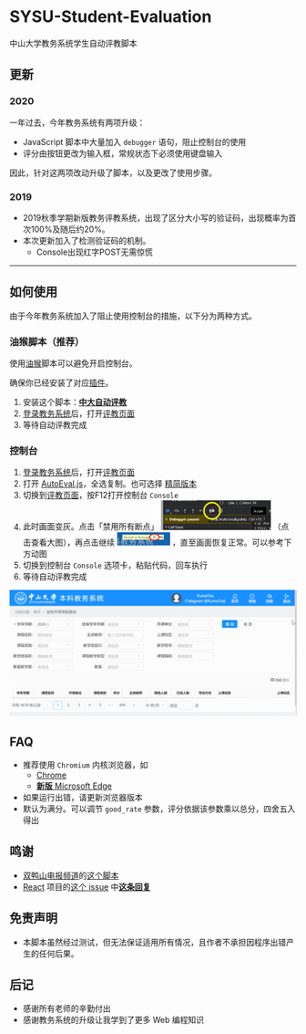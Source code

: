 # SYSU-Student-Evaluation
中山大学教务系统学生自动评教脚本

## 更新
### 2020

一年过去，今年教务系统有两项升级：

* JavaScript 脚本中大量加入 `debugger` 语句，阻止控制台的使用
* 评分由按钮更改为输入框，常规状态下必须使用键盘输入

因此，针对这两项改动升级了脚本，以及更改了使用步骤。

### 2019

* 2019秋季学期新版教务评教系统，出现了区分大小写的验证码，出现概率为首次100%及随后约20%。
* 本次更新加入了检测验证码的机制。
  * Console出现红字POST无需惊慌

---

## 如何使用

由于今年教务系统加入了阻止使用控制台的措施，以下分为两种方式。

### 油猴脚本（推荐）

使用[油猴](https://en.wikipedia.org/wiki/Tampermonkey)脚本可以避免开启控制台。

确保你已经安装了对应[插件](https://chrome.google.com/webstore/detail/tampermonkey/dhdgffkkebhmkfjojejmpbldmpobfkfo)。

1. 安装这个脚本：[**中大自动评教**](https://greasyfork.org/zh-CN/scripts/417056-%E4%B8%AD%E5%A4%A7%E8%87%AA%E5%8A%A8%E8%AF%84%E6%95%99)
2. [登录教务系统](https://jwxt.sysu.edu.cn)后，打开[评教页面](https://jwxt.sysu.edu.cn/jwxt/mk/evaluation/#/evaluation)
3. 等待自动评教完成

### 控制台

1. [登录教务系统](https://jwxt.sysu.edu.cn/)后，打开[评教页面](https://jwxt.sysu.edu.cn/jwxt/mk/evaluation/#/evaluation)
2. 打开 [AutoEval.js](./AutoEval.js)，全选复制。也可选择 [精简版本](https://raw.githubusercontent.com/KumaTea/SYSU-Student-Evaluation/master/AutoEval.min.js)
3. 切换到[评教页面](https://jwxt.sysu.edu.cn/jwxt/mk/evaluation/#/evaluation)，按F12打开控制台 `Console`
4. 此时画面变灰。点击「禁用所有断点」 <img src="./img/deact.png" width="193"> （点击查看大图），再点击继续 <img src="./img/ctn.png" width="93"> ，直至画面恢复正常。可以参考下方动图
4. 切换到控制台 `Console` 选项卡，粘贴代码，回车执行
5. 等待自动评教完成

![Activate ConSoLe](./img/csl.gif)

## FAQ

* 推荐使用 `Chromium` 内核浏览器，如
  * [Chrome](https://www.google.com/chrome)
  * [**新版** Microsoft Edge](https://www.microsoft.com/en-us/edge)
* 如果运行出错，请更新浏览器版本
* 默认为满分。可以调节 `good_rate` 参数，评分依据该参数乘以总分，四舍五入得出

## 鸣谢
* [双鸭山电报频道](https://t.me/cshs_edu_pill)的[这个脚本](https://t.me/cshs_edu_pill/273)
* [React](https://reactjs.org) 项目的[这个 issue](https://github.com/facebook/react/issues/11488) 中[**这条回复**](https://github.com/facebook/react/issues/11488#issuecomment-347775628)

## 免责声明
* 本脚本虽然经过测试，但无法保证适用所有情况，且作者不承担因程序出错产生的任何后果。

## 后记
* 感谢所有老师的辛勤付出
* 感谢教务系统的升级让我学到了更多 Web 编程知识
